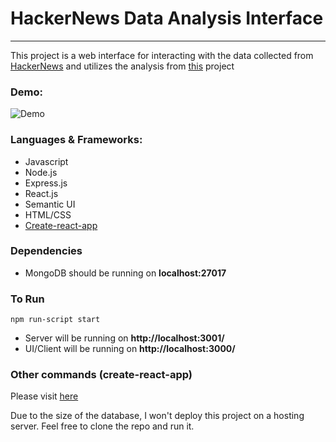 # HackerNews Data Analysis Interface
---

This project is a web interface for interacting with the data collected from [HackerNews](https://news.ycombinator.com/) and utilizes the analysis from [this](https://github.com/workofart/HackerNews) project

### Demo:
![Demo](https://raw.githubusercontent.com/workofart/HN-data-analysis/master/other/demo_v1.png)

### Languages & Frameworks:

- Javascript
- Node.js
- Express.js
- React.js
- Semantic UI
- HTML/CSS
- [Create-react-app](https://github.com/facebookincubator/create-react-app)

### Dependencies
  - MongoDB should be running on **localhost:27017**

### To Run

`npm run-script start`

- Server will be running on **http://localhost:3001/**
- UI/Client will be running on **http://localhost:3000/**

### Other commands (create-react-app)

Please visit [here](https://github.com/facebookincubator/create-react-app/blob/master/README.md)

Due to the size of the database, I won't deploy this project on a hosting server. Feel free to clone the repo and run it.